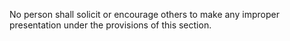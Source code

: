 No person shall solicit or encourage others to make any improper presentation under the provisions of this section.

